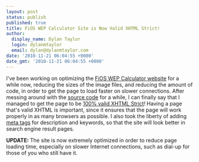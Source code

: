 ```yaml
---
layout: post
status: publish
published: true
title: FiOS WEP Calculator Site is Now Valid XHTML Strict!
author:
  display_name: Dylan Taylor
  login: dylanmtaylor
  email: dylan@dylanmtaylor.com
date: '2010-11-21 06:04:55 +0000'
date_gmt: '2010-11-21 06:04:55 +0000'
---
```

<p>I've been working on optimizing the <a href="http://fwc.dylanmtaylor.com">FiOS WEP Calculator website</a> for a while now, reducing the sizes of the image files, and reducing the amount of code, in order to get the page to load faster on slower connections. After messing around with the <a class="zem_slink" title="Source code" rel="wikipedia" href="http://en.wikipedia.org/wiki/Source_code">source code</a> for a while, I can finally say that I managed to get the page to be <a href="http://validator.w3.org/check?uri=http%3A%2F%2Ffwc.dylanmtaylor.com%2F;ss=1;st=1;outline=1;No200=1;verbose=1;group=1">100% valid XHTML Strict</a>! Having a page that's valid XHTML is important, since it ensures that the page will work properly in as many browsers as possible. I also took the liberty of adding <a class="zem_slink" title="Meta element" rel="wikipedia" href="http://en.wikipedia.org/wiki/Meta_element">meta tags</a> for description and keywords, so that the site will look better in search engine result pages.</p>
<p><strong>UPDATE:</strong> The site is now extremely optimized in order to reduce page loading time, especially on slower Internet connections, such as dial-up for those of you who still have it.</p>
<div class="zemanta-pixie" style="margin-top: 10px; height: 15px;"><img class="zemanta-pixie-img" style="border: none; float: right;" src="/images/blog/2010/12/pixy6.gif" alt="" /></div>

